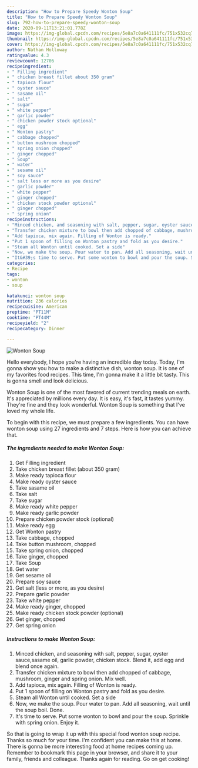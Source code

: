 ```yaml
---
description: "How to Prepare Speedy Wonton Soup"
title: "How to Prepare Speedy Wonton Soup"
slug: 792-how-to-prepare-speedy-wonton-soup
date: 2020-09-11T13:21:01.778Z
image: https://img-global.cpcdn.com/recipes/5e8a7c0a641111fc/751x532cq70/wonton-soup-recipe-main-photo.jpg
thumbnail: https://img-global.cpcdn.com/recipes/5e8a7c0a641111fc/751x532cq70/wonton-soup-recipe-main-photo.jpg
cover: https://img-global.cpcdn.com/recipes/5e8a7c0a641111fc/751x532cq70/wonton-soup-recipe-main-photo.jpg
author: Nathan Holloway
ratingvalue: 4.3
reviewcount: 12706
recipeingredient:
- " Filling ingredient"
- " chicken breast fillet about 350 gram"
- " tapioca flour"
- " oyster sauce"
- " sasame oil"
- " salt"
- " sugar"
- " white pepper"
- " garlic powder"
- " chicken powder stock optional"
- " egg"
- " Wonton pastry"
- " cabbage chopped"
- " button mushroom chopped"
- " spring onion chopped"
- " ginger chopped"
- " Soup"
- " water"
- " sesame oil"
- " soy sauce"
- " salt less or more as you desire"
- " garlic powder"
- " white pepper"
- " ginger chopped"
- " chicken stock powder optional"
- " ginger chopped"
- " spring onion"
recipeinstructions:
- "Minced chicken, and seasoning with salt, pepper, sugar, oyster sauce,sasame oil, garlic powder, chicken stock. Blend it, add egg and blend once again."
- "Transfer chicken mixture to bowl then add chopped of cabbage, mushroom, ginger and spring onion. Mix well."
- "Add tapioca, mix again. Filling of Wonton is ready."
- "Put 1 spoon of filling on Wonton pastry and fold as you desire."
- "Steam all Wonton until cooked. Set a side"
- "Now, we make the soup. Pour water to pan. Add all seasoning, wait until the soup boil. Done."
- "It&#39;s time to serve. Put some wonton to bowl and pour the soup. Sprinkle with spring onion. Enjoy it."
categories:
- Recipe
tags:
- wonton
- soup

katakunci: wonton soup 
nutrition: 236 calories
recipecuisine: American
preptime: "PT11M"
cooktime: "PT44M"
recipeyield: "2"
recipecategory: Dinner

---
```



![Wonton Soup](https://img-global.cpcdn.com/recipes/5e8a7c0a641111fc/751x532cq70/wonton-soup-recipe-main-photo.jpg)

Hello everybody, I hope you're having an incredible day today. Today, I'm gonna show you how to make a distinctive dish, wonton soup. It is one of my favorites food recipes. This time, I'm gonna make it a little bit tasty. This is gonna smell and look delicious.



Wonton Soup is one of the most favored of current trending meals on earth. It's appreciated by millions every day. It is easy, it's fast, it tastes yummy. They're fine and they look wonderful. Wonton Soup is something that I've loved my whole life.


To begin with this recipe, we must prepare a few ingredients. You can have wonton soup using 27 ingredients and 7 steps. Here is how you can achieve that.

<!--inarticleads1-->

##### The ingredients needed to make Wonton Soup:

1. Get  Filling ingredient
1. Take  chicken breast fillet (about 350 gram)
1. Make ready  tapioca flour
1. Make ready  oyster sauce
1. Take  sasame oil
1. Take  salt
1. Take  sugar
1. Make ready  white pepper
1. Make ready  garlic powder
1. Prepare  chicken powder stock (optional)
1. Make ready  egg
1. Get  Wonton pastry
1. Take  cabbage, chopped
1. Take  button mushroom, chopped
1. Take  spring onion, chopped
1. Take  ginger, chopped
1. Take  Soup
1. Get  water
1. Get  sesame oil
1. Prepare  soy sauce
1. Get  salt (less or more, as you desire)
1. Prepare  garlic powder
1. Take  white pepper
1. Make ready  ginger, chopped
1. Make ready  chicken stock powder (optional)
1. Get  ginger, chopped
1. Get  spring onion




<!--inarticleads2-->

##### Instructions to make Wonton Soup:

1. Minced chicken, and seasoning with salt, pepper, sugar, oyster sauce,sasame oil, garlic powder, chicken stock. Blend it, add egg and blend once again.
1. Transfer chicken mixture to bowl then add chopped of cabbage, mushroom, ginger and spring onion. Mix well.
1. Add tapioca, mix again. Filling of Wonton is ready.
1. Put 1 spoon of filling on Wonton pastry and fold as you desire.
1. Steam all Wonton until cooked. Set a side
1. Now, we make the soup. Pour water to pan. Add all seasoning, wait until the soup boil. Done.
1. It&#39;s time to serve. Put some wonton to bowl and pour the soup. Sprinkle with spring onion. Enjoy it.




So that is going to wrap it up with this special food wonton soup recipe. Thanks so much for your time. I'm confident you can make this at home. There is gonna be more interesting food at home recipes coming up. Remember to bookmark this page in your browser, and share it to your family, friends and colleague. Thanks again for reading. Go on get cooking!
